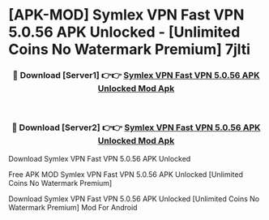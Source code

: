 # [APK-MOD] Symlex VPN  Fast VPN 5.0.56 APK Unlocked - [Unlimited Coins No Watermark Premium] 7jlti



<div align="center">
<h3>🔴 Download [Server1] 👉👉 <a href="https://momento.my/?title=Symlex_VPN__Fast_VPN_5.0.56_APK_Unlocked">Symlex VPN  Fast VPN 5.0.56 APK Unlocked Mod Apk</a></h3><br>

<h3>🔴 Download [Server2] 👉👉 <a href="https://momento.my/?title=Symlex_VPN__Fast_VPN_5.0.56_APK_Unlocked">Symlex VPN  Fast VPN 5.0.56 APK Unlocked Mod Apk</a></h3>
</div>



Download Symlex VPN  Fast VPN 5.0.56 APK Unlocked 

Free APK MOD Symlex VPN  Fast VPN 5.0.56 APK Unlocked [Unlimited Coins No Watermark Premium]

Download Symlex VPN  Fast VPN 5.0.56 APK Unlocked [Unlimited Coins No Watermark Premium] Mod For Android
